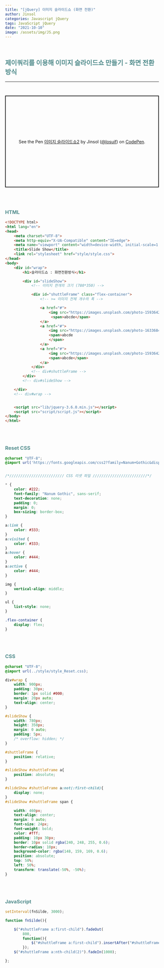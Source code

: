 ```yaml
---
title: "[jQuery] 이미지 슬라이드쇼 (화면 전환)"
author: Jinsol
categories: Javascript jQuery
tags: JavaScript jQuery
date: "2021-10-10"
image: /assets/img/JS.png
---
```


<br>

## <span style="color:#538d8d">제이쿼리를 이용해 이미지 슬라이드쇼 만들기 - 화면 전환 방식</span>

<hr>
<br>

<p class="codepen" data-height="300" data-default-tab="html,result" data-slug-hash="porodba" data-user="losuif" style="height: 300px; box-sizing: border-box; display: flex; align-items: center; justify-content: center; border: 2px solid; margin: 1em 0; padding: 1em;">
  <span>See the Pen <a href="https://codepen.io/losuif/pen/porodba">
  이미지 슬라이드쇼2</a> by Jinsol (<a href="https://codepen.io/losuif">@losuif</a>)
  on <a href="https://codepen.io">CodePen</a>.</span>
</p>
<script async src="https://cpwebassets.codepen.io/assets/embed/ei.js"></script>

<br><br>

### <span style="color:#538d8d">HTML</span>

```html
<!DOCTYPE html>
<html lang="en">
<head>
    <meta charset="UTF-8">
    <meta http-equiv="X-UA-Compatible" content="IE=edge">
    <meta name="viewport" content="width=device-width, initial-scale=1.0">
    <title>Slide Show</title>
    <link rel="stylesheet" href="style/style.css">
</head>
<body>
    <div id="wrap">
        <h1>슬라이드쇼 : 화면전환방식</h1>

        <div id="slideShow">
            <!-- 이미지 한개의 크기 (780*350) -->

            <div id="shuttleFrame" class="flex-container">
                <!-- >= 이미지 전체 개수의 폭 -->

                <a href="#">
                    <img src="https://images.unsplash.com/photo-1593642533144-3d62aa4783ec?ixid=MnwxMjA3fDF8MHxlZGl0b3JpYWwtZmVlZHwxNnx8fGVufDB8fHx8&ixlib=rb-1.2.1&auto=format&fit=crop&w=500&q=60" alt="이미지1" width="780px" height="350px">
                     <span>abcde</span>
                </a>
                <a href="#">
                    <img src="https://images.unsplash.com/photo-1633684268648-c6360f92a08d?ixid=MnwxMjA3fDB8MHxlZGl0b3JpYWwtZmVlZHwxOHx8fGVufDB8fHx8&ixlib=rb-1.2.1&auto=format&fit=crop&w=500&q=60" alt="이미지2" width="780px" height="350px">
                    <span>abcde
                    </span>
                </a>
                <a href="#">
                    <img src="https://images.unsplash.com/photo-1593642702909-dec73df255d7?ixid=MnwxMjA3fDF8MHxlZGl0b3JpYWwtZmVlZHw0MHx8fGVufDB8fHx8&ixlib=rb-1.2.1&auto=format&fit=crop&w=500&q=60" alt="이미지3" width="780px" height="350px">
                    <span>abcde</span>
                </a>
            </div>
            <!-- div#shuttleFrame -->
        </div>
        <!-- div#slideShow -->

    </div>
    <!-- div#wrap -->


    <script src="lib/jquery-3.6.0.min.js"></script>
    <script src="script/script.js"></script>
</body>
</html>
```


<br><br>

### <span style="color:#538d8d">Reset CSS</span>


```css
@charset "UTF-8";
@import url('https://fonts.googleapis.com/css2?family=Nanum+Gothic&display=swap');


/*///////////////////////// CSS 리셋 파일 /////////////////////////*/

* {
    color: #222;   
    font-family: "Nanum Gothic", sans-serif;  
    text-decoration: none; 
    padding: 0;
    margin: 0;
    box-sizing: border-box;    
}

a:link {
    color: #333;
} 
a:visited {    
    color: #333;
} 
a:hover {
    color: #444;
} 
a:active {
    color: #444;
} 

img {
    vertical-align: middle;
}

ul {
    list-style: none;
}

.flex-container {
    display: flex;
}
```


<br><br>

### <span style="color:#538d8d">CSS</span>

```css
@charset "UTF-8";
@import url(../style/style_Reset.css);

div#wrap {
    width: 900px;
    padding: 30px;
    border: 1px solid #000;
    margin: 20px auto;
    text-align: center;
}

#slideShow {
    width: 780px;
    height: 350px;
    margin: 0 auto;
    padding: 5px;
    /* overflow: hidden; */
}

#shuttleFrame {
    position: relative;
}

#slideShow #shuttleFrame a{
    position: absolute;
}

#slideShow #shuttleFrame a:not(:first-child){
    display: none;
}
#slideShow #shuttleFrame span {

    width: 460px;
    text-align: center;
    margin: 0 auto;
    font-size: 24px;
    font-weight: bold;
    color: #fff;
    padding: 10px 30px;
    border: 10px solid rgba(240, 248, 255, 0.6);
    border-radius: 10px;
    background-color: rgba(148, 159, 169, 0.6);
    position: absolute;
    top: 50%;
    left: 50%;
    transform: translate(-50%, -50%);
}
```

<br><br>

### <span style="color:#538d8d">JavaScript</span>

```javascript
setInterval(fnSilde, 3000);

function fnSilde(){

    $("#shuttleFrame a:first-child").fadeOut(
        800,
        function(){
            $("#shuttleFrame a:first-child").insertAfter("#shuttleFrame a:last-child");
        });
    $("#shuttleFrame a:nth-child(2)").fadeIn(1000);

};
```